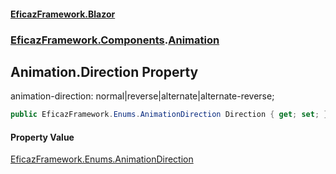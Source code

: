 #### [EficazFramework.Blazor](EficazFrameworkData.md 'EficazFramework Data')
### [EficazFramework.Components](EficazFrameworkData.md#EficazFramework.Components 'EficazFramework.Components').[Animation](EficazFramework.Components/Animation.md 'EficazFramework.Components.Animation')

## Animation.Direction Property

animation-direction: normal|reverse|alternate|alternate-reverse;

```csharp
public EficazFramework.Enums.AnimationDirection Direction { get; set; }
```

#### Property Value
[EficazFramework.Enums.AnimationDirection](https://docs.microsoft.com/en-us/dotnet/api/EficazFramework.Enums.AnimationDirection 'EficazFramework.Enums.AnimationDirection')